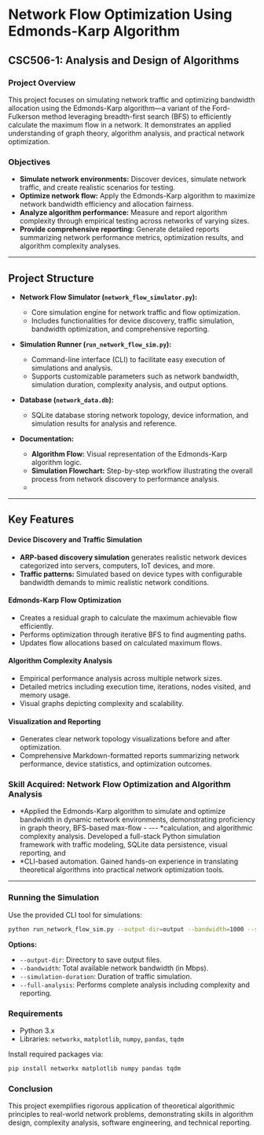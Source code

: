 # Network Flow Optimization Using Edmonds-Karp Algorithm

## CSC506-1: Analysis and Design of Algorithms

### Project Overview
This project focuses on simulating network traffic and optimizing bandwidth allocation using the Edmonds-Karp algorithm—a variant of the Ford-Fulkerson method leveraging breadth-first search (BFS) to efficiently calculate the maximum flow in a network. It demonstrates an applied understanding of graph theory, algorithm analysis, and practical network optimization.

### Objectives
- **Simulate network environments:** Discover devices, simulate network traffic, and create realistic scenarios for testing.
- **Optimize network flow:** Apply the Edmonds-Karp algorithm to maximize network bandwidth efficiency and allocation fairness.
- **Analyze algorithm performance:** Measure and report algorithm complexity through empirical testing across networks of varying sizes.
- **Provide comprehensive reporting:** Generate detailed reports summarizing network performance metrics, optimization results, and algorithm complexity analyses.
  
---

## Project Structure

- **Network Flow Simulator (`network_flow_simulator.py`):**
  - Core simulation engine for network traffic and flow optimization.
  - Includes functionalities for device discovery, traffic simulation, bandwidth optimization, and comprehensive reporting.

- **Simulation Runner (`run_network_flow_sim.py`):**
  - Command-line interface (CLI) to facilitate easy execution of simulations and analysis.
  - Supports customizable parameters such as network bandwidth, simulation duration, complexity analysis, and output options.

- **Database (`network_data.db`):**
  - SQLite database storing network topology, device information, and simulation results for analysis and reference.

- **Documentation:**
  - **Algorithm Flow:** Visual representation of the Edmonds-Karp algorithm logic.
  - **Simulation Flowchart:** Step-by-step workflow illustrating the overall process from network discovery to performance analysis.
  - 
---

## Key Features

#### Device Discovery and Traffic Simulation
- **ARP-based discovery simulation** generates realistic network devices categorized into servers, computers, IoT devices, and more.
- **Traffic patterns:** Simulated based on device types with configurable bandwidth demands to mimic realistic network conditions.

#### Edmonds-Karp Flow Optimization
- Creates a residual graph to calculate the maximum achievable flow efficiently.
- Performs optimization through iterative BFS to find augmenting paths.
- Updates flow allocations based on calculated maximum flows.

#### Algorithm Complexity Analysis
- Empirical performance analysis across multiple network sizes.
- Detailed metrics including execution time, iterations, nodes visited, and memory usage.
- Visual graphs depicting complexity and scalability.

#### Visualization and Reporting
- Generates clear network topology visualizations before and after optimization.
- Comprehensive Markdown-formatted reports summarizing network performance, device statistics, and optimization outcomes.

### Skill Acquired: Network Flow Optimization and Algorithm Analysis
- *Applied the Edmonds-Karp algorithm to simulate and optimize bandwidth in dynamic network environments, demonstrating proficiency in graph theory, BFS-based max-flow - --- *calculation, and algorithmic complexity analysis. Developed a full-stack Python simulation framework with traffic modeling, SQLite data persistence, visual reporting, and
- *CLI-based automation. Gained hands-on experience in translating theoretical algorithms into practical network optimization tools.

--- 

### Running the Simulation

Use the provided CLI tool for simulations:

```bash
python run_network_flow_sim.py --output-dir=output --bandwidth=1000 --simulation-duration=60 --simulation-samples=10 --full-analysis
```

**Options:**
- `--output-dir`: Directory to save output files.
- `--bandwidth`: Total available network bandwidth (in Mbps).
- `--simulation-duration`: Duration of traffic simulation.
- `--full-analysis`: Performs complete analysis including complexity and reporting.

### Requirements
- Python 3.x
- Libraries: `networkx`, `matplotlib`, `numpy`, `pandas`, `tqdm`

Install required packages via:
```bash
pip install networkx matplotlib numpy pandas tqdm
```

### Conclusion
This project exemplifies rigorous application of theoretical algorithmic principles to real-world network problems, demonstrating skills in algorithm design, complexity analysis, software engineering, and technical reporting.

